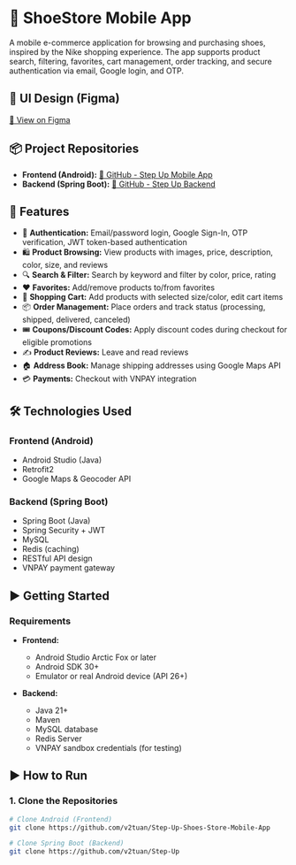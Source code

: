 # 👟 ShoeStore Mobile App

A mobile e-commerce application for browsing and purchasing shoes, inspired by the Nike shopping experience. The app supports product search, filtering, favorites, cart management, order tracking, and secure authentication via email, Google login, and OTP.

## 📱 UI Design (Figma)
[🔗 View on Figma](https://www.figma.com/design/Jwu50t9GMwNsvnP6SdtvEZ/Shoe-Store)

## 📦 Project Repositories

- **Frontend (Android):** [🔗 GitHub - Step Up Mobile App](https://github.com/v2tuan/Step-Up-Shoes-Store-Mobile-App)
- **Backend (Spring Boot):** [🔗 GitHub - Step Up Backend](https://github.com/v2tuan/Step-Up)

## 🚀 Features

- 🔐 **Authentication:** Email/password login, Google Sign-In, OTP verification, JWT token-based authentication
- 🛍️ **Product Browsing:** View products with images, price, description, color, size, and reviews
- 🔍 **Search & Filter:** Search by keyword and filter by color, price, rating
- ❤️ **Favorites:** Add/remove products to/from favorites
- 🛒 **Shopping Cart:** Add products with selected size/color, edit cart items
- 📦 **Order Management:** Place orders and track status (processing, shipped, delivered, canceled)
- 🎟️ **Coupons/Discount Codes:** Apply discount codes during checkout for eligible promotions
- ✍️ **Product Reviews:** Leave and read reviews
- 🏠 **Address Book:** Manage shipping addresses using Google Maps API
- 💳 **Payments:** Checkout with VNPAY integration

## 🛠️ Technologies Used

### Frontend (Android)
- Android Studio (Java)
- Retrofit2
- Google Maps & Geocoder API

### Backend (Spring Boot)
- Spring Boot (Java)
- Spring Security + JWT
- MySQL
- Redis (caching)
- RESTful API design
- VNPAY payment gateway

## ▶️ Getting Started

### Requirements

- **Frontend:**
  - Android Studio Arctic Fox or later
  - Android SDK 30+
  - Emulator or real Android device (API 26+)

- **Backend:**
  - Java 21+
  - Maven
  - MySQL database
  - Redis Server
  - VNPAY sandbox credentials (for testing)

## ▶️ How to Run

### 1. Clone the Repositories

```bash
# Clone Android (Frontend)
git clone https://github.com/v2tuan/Step-Up-Shoes-Store-Mobile-App

# Clone Spring Boot (Backend)
git clone https://github.com/v2tuan/Step-Up


